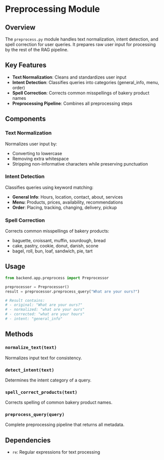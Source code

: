 # Preprocessing Module

## Overview

The `preprocess.py` module handles text normalization, intent detection, and spell correction for user queries. It prepares raw user input for processing by the rest of the RAG pipeline.

## Key Features

- **Text Normalization**: Cleans and standardizes user input
- **Intent Detection**: Classifies queries into categories (general_info, menu, order)
- **Spell Correction**: Corrects common misspellings of bakery product names
- **Preprocessing Pipeline**: Combines all preprocessing steps

## Components

### Text Normalization
Normalizes user input by:
- Converting to lowercase
- Removing extra whitespace
- Stripping non-informative characters while preserving punctuation

### Intent Detection
Classifies queries using keyword matching:
- **General Info**: Hours, location, contact, about, services
- **Menu**: Products, prices, availability, recommendations
- **Order**: Placing, tracking, changing, delivery, pickup

### Spell Correction
Corrects common misspellings of bakery products:
- baguette, croissant, muffin, sourdough, bread
- cake, pastry, cookie, donut, danish, scone
- bagel, roll, bun, loaf, sandwich, pie, tart

## Usage

```python
from backend.app.preprocess import Preprocessor

preprocessor = Preprocessor()
result = preprocessor.preprocess_query("What are your ours?")

# Result contains:
# - original: "What are your ours?"
# - normalized: "what are your ours"
# - corrected: "what are your hours"
# - intent: "general_info"
```

## Methods

### `normalize_text(text)`
Normalizes input text for consistency.

### `detect_intent(text)`
Determines the intent category of a query.

### `spell_correct_products(text)`
Corrects spelling of common bakery product names.

### `preprocess_query(query)`
Complete preprocessing pipeline that returns all metadata.

## Dependencies

- `re`: Regular expressions for text processing
